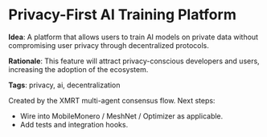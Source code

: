 # Privacy-First AI Training Platform

**Idea**: A platform that allows users to train AI models on private data without compromising user privacy through decentralized protocols.

**Rationale**: This feature will attract privacy-conscious developers and users, increasing the adoption of the ecosystem.

**Tags**: privacy, ai, decentralization

Created by the XMRT multi-agent consensus flow.
Next steps:
- Wire into MobileMonero / MeshNet / Optimizer as applicable.
- Add tests and integration hooks.
